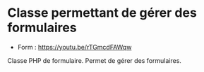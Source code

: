 # Classe permettant de gérer des formulaires

- Form : https://youtu.be/rTGmcdFAWqw

Classe PHP de formulaire. Permet de gérer des formulaires.
